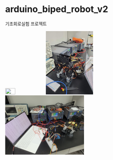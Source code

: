 # arduino_biped_robot_v2
기초회로실험 프로젝트     
      
<img src="/img/biped_v2.gif" width="25%" height="25%"></img>
<img src="/img/biped_v2_1.jpg" width="30%" height="30%"></img>
<img src="/img/biped_v2_2.jpg" width="50%" height="50%"></img>
